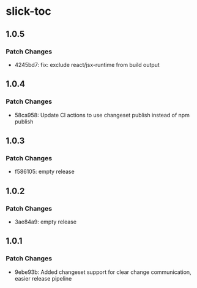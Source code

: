 # slick-toc

## 1.0.5

### Patch Changes

- 4245bd7: fix: exclude react/jsx-runtime from build output

## 1.0.4

### Patch Changes

- 58ca958: Update CI actions to use changeset publish instead of npm publish

## 1.0.3

### Patch Changes

- f586105: empty release

## 1.0.2

### Patch Changes

- 3ae84a9: empty release

## 1.0.1

### Patch Changes

- 9ebe93b: Added changeset support for clear change communication, easier release pipeline
